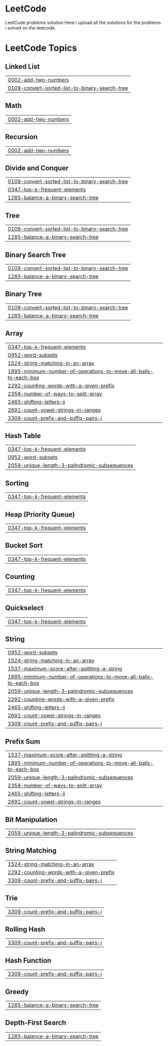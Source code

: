 # LeetCode
LeetCode problems solution
Here i upload all the solutions for the problems i solved on the leetcode.

<!---LeetCode Topics Start-->
# LeetCode Topics
## Linked List
|  |
| ------- |
| [0002-add-two-numbers](https://github.com/ragehuzi/LeetCode/tree/master/0002-add-two-numbers) |
| [0109-convert-sorted-list-to-binary-search-tree](https://github.com/ragehuzi/LeetCode/tree/master/0109-convert-sorted-list-to-binary-search-tree) |
## Math
|  |
| ------- |
| [0002-add-two-numbers](https://github.com/ragehuzi/LeetCode/tree/master/0002-add-two-numbers) |
## Recursion
|  |
| ------- |
| [0002-add-two-numbers](https://github.com/ragehuzi/LeetCode/tree/master/0002-add-two-numbers) |
## Divide and Conquer
|  |
| ------- |
| [0109-convert-sorted-list-to-binary-search-tree](https://github.com/ragehuzi/LeetCode/tree/master/0109-convert-sorted-list-to-binary-search-tree) |
| [0347-top-k-frequent-elements](https://github.com/ragehuzi/LeetCode/tree/master/0347-top-k-frequent-elements) |
| [1285-balance-a-binary-search-tree](https://github.com/ragehuzi/LeetCode/tree/master/1285-balance-a-binary-search-tree) |
## Tree
|  |
| ------- |
| [0109-convert-sorted-list-to-binary-search-tree](https://github.com/ragehuzi/LeetCode/tree/master/0109-convert-sorted-list-to-binary-search-tree) |
| [1285-balance-a-binary-search-tree](https://github.com/ragehuzi/LeetCode/tree/master/1285-balance-a-binary-search-tree) |
## Binary Search Tree
|  |
| ------- |
| [0109-convert-sorted-list-to-binary-search-tree](https://github.com/ragehuzi/LeetCode/tree/master/0109-convert-sorted-list-to-binary-search-tree) |
| [1285-balance-a-binary-search-tree](https://github.com/ragehuzi/LeetCode/tree/master/1285-balance-a-binary-search-tree) |
## Binary Tree
|  |
| ------- |
| [0109-convert-sorted-list-to-binary-search-tree](https://github.com/ragehuzi/LeetCode/tree/master/0109-convert-sorted-list-to-binary-search-tree) |
| [1285-balance-a-binary-search-tree](https://github.com/ragehuzi/LeetCode/tree/master/1285-balance-a-binary-search-tree) |
## Array
|  |
| ------- |
| [0347-top-k-frequent-elements](https://github.com/ragehuzi/LeetCode/tree/master/0347-top-k-frequent-elements) |
| [0952-word-subsets](https://github.com/ragehuzi/LeetCode/tree/master/0952-word-subsets) |
| [1524-string-matching-in-an-array](https://github.com/ragehuzi/LeetCode/tree/master/1524-string-matching-in-an-array) |
| [1895-minimum-number-of-operations-to-move-all-balls-to-each-box](https://github.com/ragehuzi/LeetCode/tree/master/1895-minimum-number-of-operations-to-move-all-balls-to-each-box) |
| [2292-counting-words-with-a-given-prefix](https://github.com/ragehuzi/LeetCode/tree/master/2292-counting-words-with-a-given-prefix) |
| [2358-number-of-ways-to-split-array](https://github.com/ragehuzi/LeetCode/tree/master/2358-number-of-ways-to-split-array) |
| [2465-shifting-letters-ii](https://github.com/ragehuzi/LeetCode/tree/master/2465-shifting-letters-ii) |
| [2691-count-vowel-strings-in-ranges](https://github.com/ragehuzi/LeetCode/tree/master/2691-count-vowel-strings-in-ranges) |
| [3309-count-prefix-and-suffix-pairs-i](https://github.com/ragehuzi/LeetCode/tree/master/3309-count-prefix-and-suffix-pairs-i) |
## Hash Table
|  |
| ------- |
| [0347-top-k-frequent-elements](https://github.com/ragehuzi/LeetCode/tree/master/0347-top-k-frequent-elements) |
| [0952-word-subsets](https://github.com/ragehuzi/LeetCode/tree/master/0952-word-subsets) |
| [2059-unique-length-3-palindromic-subsequences](https://github.com/ragehuzi/LeetCode/tree/master/2059-unique-length-3-palindromic-subsequences) |
## Sorting
|  |
| ------- |
| [0347-top-k-frequent-elements](https://github.com/ragehuzi/LeetCode/tree/master/0347-top-k-frequent-elements) |
## Heap (Priority Queue)
|  |
| ------- |
| [0347-top-k-frequent-elements](https://github.com/ragehuzi/LeetCode/tree/master/0347-top-k-frequent-elements) |
## Bucket Sort
|  |
| ------- |
| [0347-top-k-frequent-elements](https://github.com/ragehuzi/LeetCode/tree/master/0347-top-k-frequent-elements) |
## Counting
|  |
| ------- |
| [0347-top-k-frequent-elements](https://github.com/ragehuzi/LeetCode/tree/master/0347-top-k-frequent-elements) |
## Quickselect
|  |
| ------- |
| [0347-top-k-frequent-elements](https://github.com/ragehuzi/LeetCode/tree/master/0347-top-k-frequent-elements) |
## String
|  |
| ------- |
| [0952-word-subsets](https://github.com/ragehuzi/LeetCode/tree/master/0952-word-subsets) |
| [1524-string-matching-in-an-array](https://github.com/ragehuzi/LeetCode/tree/master/1524-string-matching-in-an-array) |
| [1537-maximum-score-after-splitting-a-string](https://github.com/ragehuzi/LeetCode/tree/master/1537-maximum-score-after-splitting-a-string) |
| [1895-minimum-number-of-operations-to-move-all-balls-to-each-box](https://github.com/ragehuzi/LeetCode/tree/master/1895-minimum-number-of-operations-to-move-all-balls-to-each-box) |
| [2059-unique-length-3-palindromic-subsequences](https://github.com/ragehuzi/LeetCode/tree/master/2059-unique-length-3-palindromic-subsequences) |
| [2292-counting-words-with-a-given-prefix](https://github.com/ragehuzi/LeetCode/tree/master/2292-counting-words-with-a-given-prefix) |
| [2465-shifting-letters-ii](https://github.com/ragehuzi/LeetCode/tree/master/2465-shifting-letters-ii) |
| [2691-count-vowel-strings-in-ranges](https://github.com/ragehuzi/LeetCode/tree/master/2691-count-vowel-strings-in-ranges) |
| [3309-count-prefix-and-suffix-pairs-i](https://github.com/ragehuzi/LeetCode/tree/master/3309-count-prefix-and-suffix-pairs-i) |
## Prefix Sum
|  |
| ------- |
| [1537-maximum-score-after-splitting-a-string](https://github.com/ragehuzi/LeetCode/tree/master/1537-maximum-score-after-splitting-a-string) |
| [1895-minimum-number-of-operations-to-move-all-balls-to-each-box](https://github.com/ragehuzi/LeetCode/tree/master/1895-minimum-number-of-operations-to-move-all-balls-to-each-box) |
| [2059-unique-length-3-palindromic-subsequences](https://github.com/ragehuzi/LeetCode/tree/master/2059-unique-length-3-palindromic-subsequences) |
| [2358-number-of-ways-to-split-array](https://github.com/ragehuzi/LeetCode/tree/master/2358-number-of-ways-to-split-array) |
| [2465-shifting-letters-ii](https://github.com/ragehuzi/LeetCode/tree/master/2465-shifting-letters-ii) |
| [2691-count-vowel-strings-in-ranges](https://github.com/ragehuzi/LeetCode/tree/master/2691-count-vowel-strings-in-ranges) |
## Bit Manipulation
|  |
| ------- |
| [2059-unique-length-3-palindromic-subsequences](https://github.com/ragehuzi/LeetCode/tree/master/2059-unique-length-3-palindromic-subsequences) |
## String Matching
|  |
| ------- |
| [1524-string-matching-in-an-array](https://github.com/ragehuzi/LeetCode/tree/master/1524-string-matching-in-an-array) |
| [2292-counting-words-with-a-given-prefix](https://github.com/ragehuzi/LeetCode/tree/master/2292-counting-words-with-a-given-prefix) |
| [3309-count-prefix-and-suffix-pairs-i](https://github.com/ragehuzi/LeetCode/tree/master/3309-count-prefix-and-suffix-pairs-i) |
## Trie
|  |
| ------- |
| [3309-count-prefix-and-suffix-pairs-i](https://github.com/ragehuzi/LeetCode/tree/master/3309-count-prefix-and-suffix-pairs-i) |
## Rolling Hash
|  |
| ------- |
| [3309-count-prefix-and-suffix-pairs-i](https://github.com/ragehuzi/LeetCode/tree/master/3309-count-prefix-and-suffix-pairs-i) |
## Hash Function
|  |
| ------- |
| [3309-count-prefix-and-suffix-pairs-i](https://github.com/ragehuzi/LeetCode/tree/master/3309-count-prefix-and-suffix-pairs-i) |
## Greedy
|  |
| ------- |
| [1285-balance-a-binary-search-tree](https://github.com/ragehuzi/LeetCode/tree/master/1285-balance-a-binary-search-tree) |
## Depth-First Search
|  |
| ------- |
| [1285-balance-a-binary-search-tree](https://github.com/ragehuzi/LeetCode/tree/master/1285-balance-a-binary-search-tree) |
<!---LeetCode Topics End-->